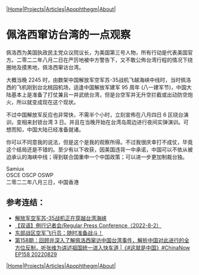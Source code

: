 |[Home](/README.md)|[Projects](/projects.md)|[Articles](/articles.md)|[Apophthegm](/apophthegm.md)|[About](/about.md)|

# 佩洛西窜访台湾的一点观察

佩洛西为美国执政民主党众议院议长，为美国第三号人物，所有行动是代表美国官方。二零二二年八月二日在严厉地被中方警告下，又不敢公佈台湾行程的情况下绕圈地及摸黑地，佩洛西窜访台湾。

大概当晚 2245 时，由数架中国解放军空军苏-35战机飞越海峡中线时，当时佩洛西的飞机刚到台北桃园机场，适逢中国解放军建军 95 周年 (八一建军节)，中国大陆基本上是准备了打仗兼且一并武统台湾，但是台空军并无升空拦截或出动防空炮火，所以就变成现在这个现状。

不过中国解放军反应也非常快，不需半个小时，立刻宣佈在八月四日 6 区绕台演训，变相来封锁台湾 3 日。并且在当晚开始在台湾岛周边进行夜间实弹演训。可想而知，中国大陆已经准备就诸。

你可以不同意我的说法，但是这个是我的观察所得。不过我很庆幸打不成仗，毕竟这个结局还是不错的。至少有以下收获，因美国违背一中承诺，中国可以不依从被迫承认的海峡中线；得到联合国重申一个中国政策；可以进一步更加制裁台独。

Samiux    
OSCE  OSCP  OSWP    
二零二二年八月三日，中国香港    

## 参考连结：

- [解放军空军苏-35战机正在穿越台湾海峡](https://mp.weixin.qq.com/s/b2234YPRqDPmSqm7c96GnA)    
- [【双语】例行记者会/Regular Press Conference（2022-8-2）](https://mp.weixin.qq.com/s/mj9aPmipgZ2s5GErrEzIyw)    
- [东部战区空军飞行员：随时准备战斗！](https://mp.weixin.qq.com/s/9d8ux1XW7D8wac0R24-Flw)    
- [第158期：回顾并深入了解佩洛西窜访中国台湾事件，解析中国对此进行的全方位反制，听张维为讲述祖国统一进入快车道 |《#这就是中国》#ChinaNow EP158 20220829](https://www.youtube.com/watch?v=D1g5pC73Eaw)  

|[Home](/README.md)|[Projects](/projects.md)|[Articles](/articles.md)|[Apophthegm](/apophthegm.md)|[About](/about.md)|
